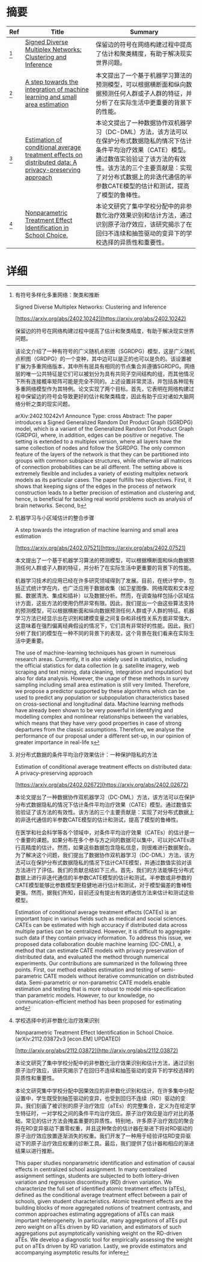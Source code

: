 # 摘要

| Ref | Title | Summary |
| --- | --- | --- |
| [^1] | [Signed Diverse Multiplex Networks: Clustering and Inference](https://arxiv.org/abs/2402.10242) | 保留边的符号在网络构建过程中提高了估计和聚类精度，有助于解决现实世界问题。 |
| [^2] | [A step towards the integration of machine learning and small area estimation](https://arxiv.org/abs/2402.07521) | 本文提出了一个基于机器学习算法的预测模型，可以根据横断面和纵向数据预测任何人群或子人群的特征，并分析了在实际生活中更重要的背景下的性能。 |
| [^3] | [Estimation of conditional average treatment effects on distributed data: A privacy-preserving approach](https://arxiv.org/abs/2402.02672) | 本论文提出了一种数据协作双机器学习（DC-DML）方法，该方法可以在保护分布式数据隐私的情况下估计条件平均治疗效果（CATE）模型。通过数值实验验证了该方法的有效性。该方法的三个主要贡献是：实现了对分布式数据上的非迭代通信的半参数CATE模型的估计和测试，提高了模型的鲁棒性。 |
| [^4] | [Nonparametric Treatment Effect Identification in School Choice.](http://arxiv.org/abs/2112.03872) | 本论文研究了集中学校分配中的非参数化治疗效果识别和估计方法，通过识别原子治疗效应，该研究揭示了在回归不连续和抽签驱动的变异下的学校选择的异质性和重要性。 |

# 详细

[^1]: 有符号多样化多重网络：聚类和推断

    Signed Diverse Multiplex Networks: Clustering and Inference

    [https://arxiv.org/abs/2402.10242](https://arxiv.org/abs/2402.10242)

    保留边的符号在网络构建过程中提高了估计和聚类精度，有助于解决现实世界问题。

    

    该论文介绍了一种有符号的广义随机点积图（SGRDPG）模型，这是广义随机点积图（GRDPG）的一个变种，其中边可以是正的也可以是负的。该设置被扩展为多重网络版本，其中所有层具有相同的节点集合并遵循SGRDPG。网络层的唯一公共特征是它们可以被划分为具有共同子空间结构的组，而其他情况下所有连接概率矩阵可能是完全不同的。上述设置非常灵活，并包括各种现有多重网络模型作为其特例。论文实现了两个目标。首先，它表明在网络构建过程中保留边的符号会导致更好的估计和聚类精度，因此有助于应对诸如大脑网络分析之类的现实问题。

    arXiv:2402.10242v1 Announce Type: cross  Abstract: The paper introduces a Signed Generalized Random Dot Product Graph (SGRDPG) model, which is a variant of the Generalized Random Dot Product Graph (GRDPG), where, in addition, edges can be positive or negative. The setting is extended to a multiplex version, where all layers have the same collection of nodes and follow the SGRDPG. The only common feature of the layers of the network is that they can be partitioned into groups with common subspace structures, while otherwise all matrices of connection probabilities can be all different. The setting above is extremely flexible and includes a variety of existing multiplex network models as its particular cases. The paper fulfills two objectives. First, it shows that keeping signs of the edges in the process of network construction leads to a better precision of estimation and clustering and, hence, is beneficial for tackling real world problems such as analysis of brain networks. Second, b
    
[^2]: 机器学习与小区域估计的整合步骤

    A step towards the integration of machine learning and small area estimation

    [https://arxiv.org/abs/2402.07521](https://arxiv.org/abs/2402.07521)

    本文提出了一个基于机器学习算法的预测模型，可以根据横断面和纵向数据预测任何人群或子人群的特征，并分析了在实际生活中更重要的背景下的性能。

    

    机器学习技术的应用已经在许多研究领域得到了发展。目前，在统计学中，包括正式统计学在内，也广泛应用于数据收集（如卫星图像、网络爬取和文本挖掘、数据清洗、集成和插补）以及数据分析。然而，在调查抽样包括小区域估计方面，这些方法的使用仍然非常有限。因此，我们提出一个由这些算法支持的预测模型，可以根据横断面和纵向数据预测任何人群或子人群的特征。机器学习方法已经显示出在识别和建模变量之间复杂和非线性关系方面非常强大，这意味着在强烈偏离经典假设的情况下，它们具有非常好的性能。因此，我们分析了我们的模型在一种不同的背景下的表现，这个背景在我们看来在实际生活中更重要。

    The use of machine-learning techniques has grown in numerous research areas. Currently, it is also widely used in statistics, including the official statistics for data collection (e.g. satellite imagery, web scraping and text mining, data cleaning, integration and imputation) but also for data analysis. However, the usage of these methods in survey sampling including small area estimation is still very limited. Therefore, we propose a predictor supported by these algorithms which can be used to predict any population or subpopulation characteristics based on cross-sectional and longitudinal data. Machine learning methods have already been shown to be very powerful in identifying and modelling complex and nonlinear relationships between the variables, which means that they have very good properties in case of strong departures from the classic assumptions. Therefore, we analyse the performance of our proposal under a different set-up, in our opinion of greater importance in real-life s
    
[^3]: 对分布式数据的条件平均治疗效果估计：一种保护隐私的方法

    Estimation of conditional average treatment effects on distributed data: A privacy-preserving approach

    [https://arxiv.org/abs/2402.02672](https://arxiv.org/abs/2402.02672)

    本论文提出了一种数据协作双机器学习（DC-DML）方法，该方法可以在保护分布式数据隐私的情况下估计条件平均治疗效果（CATE）模型。通过数值实验验证了该方法的有效性。该方法的三个主要贡献是：实现了对分布式数据上的非迭代通信的半参数CATE模型的估计和测试，提高了模型的鲁棒性。

    

    在医学和社会科学等各个领域中，对条件平均治疗效果（CATEs）的估计是一个重要的课题。如果分布在多个参与方之间的数据可以集中，可以对CATEs进行高精度的估计。然而，如果这些数据包含隐私信息，则很难进行数据聚合。为了解决这个问题，我们提出了数据协作双机器学习（DC-DML）方法，该方法可以在保护分布式数据隐私的情况下估计CATE模型，并通过数值实验对该方法进行了评估。我们的贡献总结如下三点。首先，我们的方法能够在分布式数据上进行非迭代通信的半参数CATE模型的估计和测试。半参数或非参数的CATE模型能够比参数模型更稳健地进行估计和测试，对于模型偏差的鲁棒性更强。然而，据我们所知，目前还没有提出有效的通信方法来估计和测试这些模型。

    Estimation of conditional average treatment effects (CATEs) is an important topic in various fields such as medical and social sciences. CATEs can be estimated with high accuracy if distributed data across multiple parties can be centralized. However, it is difficult to aggregate such data if they contain privacy information. To address this issue, we proposed data collaboration double machine learning (DC-DML), a method that can estimate CATE models with privacy preservation of distributed data, and evaluated the method through numerical experiments. Our contributions are summarized in the following three points. First, our method enables estimation and testing of semi-parametric CATE models without iterative communication on distributed data. Semi-parametric or non-parametric CATE models enable estimation and testing that is more robust to model mis-specification than parametric models. However, to our knowledge, no communication-efficient method has been proposed for estimating and 
    
[^4]: 学校选择中的非参数化治疗效果识别

    Nonparametric Treatment Effect Identification in School Choice. (arXiv:2112.03872v3 [econ.EM] UPDATED)

    [http://arxiv.org/abs/2112.03872](http://arxiv.org/abs/2112.03872)

    本论文研究了集中学校分配中的非参数化治疗效果识别和估计方法，通过识别原子治疗效应，该研究揭示了在回归不连续和抽签驱动的变异下的学校选择的异质性和重要性。

    

    本论文研究集中学校分配中因果效应的非参数化识别和估计。在许多集中分配设置中，学生既受到抽签驱动的变异，也受到回归不连续（RD）驱动的变异。我们刻画了被识别的原子治疗效应（aTEs）的完整集合，定义为在给定学生特征时，一对学校之间的条件平均治疗效应。原子治疗效应是治疗对比的基础，常见的估计方法会掩盖重要的异质性。特别地，许多原子治疗效应的聚合将在RD变异驱动下置零权重，并且这种聚合的估计器在渐进下将对RD驱动的原子治疗效应放置逐渐消失的权重。我们开发了一种用于经验评估RD变异驱动下的原子治疗效应权重的诊断工具。最后，我们提供了估计器和相应的渐进结果以进行推断。

    This paper studies nonparametric identification and estimation of causal effects in centralized school assignment. In many centralized assignment settings, students are subjected to both lottery-driven variation and regression discontinuity (RD) driven variation. We characterize the full set of identified atomic treatment effects (aTEs), defined as the conditional average treatment effect between a pair of schools, given student characteristics. Atomic treatment effects are the building blocks of more aggregated notions of treatment contrasts, and common approaches estimating aggregations of aTEs can mask important heterogeneity. In particular, many aggregations of aTEs put zero weight on aTEs driven by RD variation, and estimators of such aggregations put asymptotically vanishing weight on the RD-driven aTEs. We develop a diagnostic tool for empirically assessing the weight put on aTEs driven by RD variation. Lastly, we provide estimators and accompanying asymptotic results for infere
    

